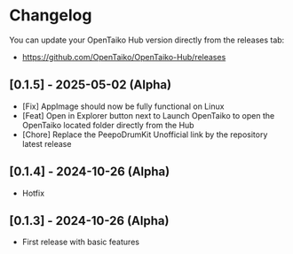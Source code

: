 # Changelog

You can update your OpenTaiko Hub version directly from the releases tab:
- https://github.com/OpenTaiko/OpenTaiko-Hub/releases

## [0.1.5] - 2025-05-02 (Alpha)

- [Fix] AppImage should now be fully functional on Linux
- [Feat] Open in Explorer button next to Launch OpenTaiko to open the OpenTaiko located folder directly from the Hub
- [Chore] Replace the PeepoDrumKit Unofficial link by the repository latest release

## [0.1.4] - 2024-10-26 (Alpha)

- Hotfix

## [0.1.3] - 2024-10-26 (Alpha)

- First release with basic features